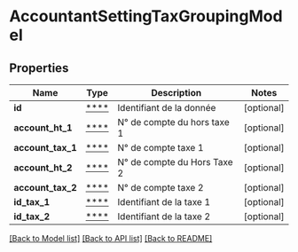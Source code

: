 # AccountantSettingTaxGroupingModel

## Properties
Name | Type | Description | Notes
------------ | ------------- | ------------- | -------------
**id** | [****](.md) | Identifiant de la donnée | [optional] 
**account_ht_1** | [****](.md) | N° de compte du hors taxe 1 | [optional] 
**account_tax_1** | [****](.md) | N° de compte taxe 1 | [optional] 
**account_ht_2** | [****](.md) | N° de compte du Hors Taxe 2 | [optional] 
**account_tax_2** | [****](.md) | N° de compte taxe 2 | [optional] 
**id_tax_1** | [****](.md) | Identifiant de la taxe 1 | [optional] 
**id_tax_2** | [****](.md) | Identifiant de la taxe 2 | [optional] 

[[Back to Model list]](../../README.md#documentation-for-models) [[Back to API list]](../../README.md#documentation-for-api-endpoints) [[Back to README]](../../README.md)

